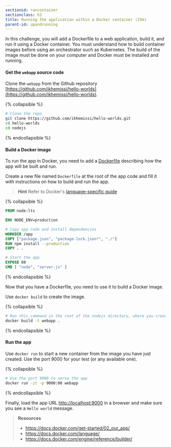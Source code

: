 ```yaml
---
sectionid: runcontainer
sectionclass: h2
title: Running the application within a Docker container (25m)
parent-id: upandrunning
---
```


In this challenge, you will add a Dockerfile to a web application, build it, and run it using a Docker container. You must understand how to build container images before using an orchestrator such as Kubernetes. The build of the image must be done on your computer and Docker must be installed and running.

#### Get the `webapp` source code

Clone the `webapp` from the Github repository [https://github.com/ikhemissi/hello-worlds](https://github.com/ikhemissi/hello-worlds).

{% collapsible %}

```sh
# Clone the repo
git clone https://github.com/ikhemissi/hello-worlds.git
cd hello-worlds
cd nodejs
```

{% endcollapsible %}

#### Build a Docker image

To run the app in Docker, you need to add a [Dockerfile](https://docs.docker.com/build/building/packaging/#dockerfile) describing how the app will be built and run.

Create a new file named `Dockerfile` at the root of the app code and fill it with instructions on how to build and run the app.

> **Hint** Refer to Docker's [language-specific guide](https://docs.docker.com/language/)

{% collapsible %}

```dockerfile
FROM node:lts

ENV NODE_ENV=production

# Copy app code and install dependencies
WORKDIR /app
COPY ["package.json", "package-lock.json*", "./"]
RUN npm install --production
COPY . .

# Start the app
EXPOSE 80
CMD [ "node", "server.js" ]
```

{% endcollapsible %}

Now that you have a Dockerfile, you need to use it to build a Docker image.

Use `docker build` to create the image.

{% collapsible %}

```sh
# Run this command in the root of the nodejs directory, where you created a Dockerfile
docker build -t webapp .
```

{% endcollapsible %}

#### Run the app

Use `docker run` to start a new container from the image you have just created. Use the port 9000 for your test (or any available one).

{% collapsible %}

```sh
# Use the port 9000 to serve the app
docker run -it -p 9000:80 webapp
```

{% endcollapsible %}

Finally, load the app URL [http://localhost:9000](http://localhost:9000) in a browser and make sure you see a `Hello world` message.

> **Resources**
>
> * <https://docs.docker.com/get-started/02_our_app/>
> * <https://docs.docker.com/language/>
> * <https://docs.docker.com/engine/reference/builder/>
